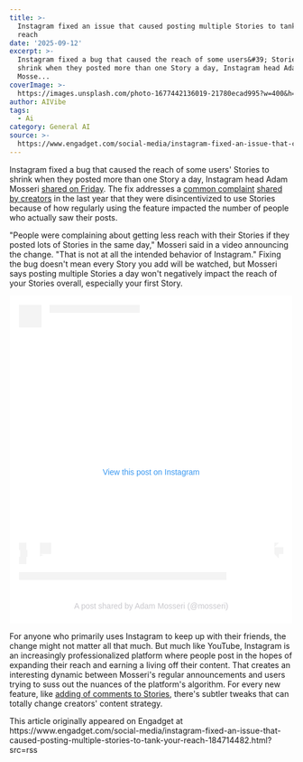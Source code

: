 ```yaml
---
title: >-
  Instagram fixed an issue that caused posting multiple Stories to tank your
  reach
date: '2025-09-12'
excerpt: >-
  Instagram fixed a bug that caused the reach of some users&#39; Stories to
  shrink when they posted more than one Story a day, Instagram head Adam
  Mosse...
coverImage: >-
  https://images.unsplash.com/photo-1677442136019-21780ecad995?w=400&h=200&fit=crop&auto=format
author: AIVibe
tags:
  - Ai
category: General AI
source: >-
  https://www.engadget.com/social-media/instagram-fixed-an-issue-that-caused-posting-multiple-stories-to-tank-your-reach-184714482.html?src=rss
---
```

<p>Instagram fixed a bug that caused the reach of some users&#39; Stories to shrink when they posted more than one Story a day, Instagram head Adam Mosseri <a data-i13n="elm:context_link;elmt:doNotAffiliate;cpos:1;pos:1" class="no-affiliate-link" href="https://www.instagram.com/reel/DOgMqw_Dp4j/?utm_source=ig_web_copy_link">shared on Friday</a>. The fix addresses a <a data-i13n="elm:context_link;elmt:doNotAffiliate;cpos:2;pos:1" class="no-affiliate-link" href="https://www.threads.com/@brndnslvra/post/DBwfKjYRBsg?xmt=AQF0I3ZlfyVtsKcCEZYk1HCzdPbjYx7HiyL5UvgrWbwEuA">common complaint</a> <a data-i13n="elm:context_link;elmt:doNotAffiliate;cpos:3;pos:1" class="no-affiliate-link" href="https://www.threads.com/@jeffrauseo/post/DOTNUDrgOE4?xmt=AQF0yn9CFNId1U-1FnapJxibUSsUNRtQDzxpTilNoDVBfA">shared by creators</a> in the last year that they were disincentivized to use Stories because of how regularly using the feature impacted the number of people who actually saw their posts.</p>
<p>&quot;People were complaining about getting less reach with their Stories if they posted lots of Stories in the same day,&quot; Mosseri said in a video announcing the change. &quot;That is not at all the intended behavior of Instagram.&quot; Fixing the bug doesn&#39;t mean every Story you add will be watched, but Mosseri says posting multiple Stories a day won&#39;t negatively impact the reach of your Stories overall, especially your first Story.</p>
<span id="end-legacy-contents"></span><div id="77b7e3630beb4ee4b321e1743431de03"><blockquote class="instagram-media" data-instgrm-captioned data-instgrm-permalink="https://www.instagram.com/reel/DOgMqw_Dp4j/?utm_source=ig_embed&amp;utm_campaign=loading" data-instgrm-version="14" style="background:#FFF;border:0;margin:1px;max-width:658px;min-width:326px;padding:0;width:99.375%;"><div style="padding:16px;"> <a href="https://www.instagram.com/reel/DOgMqw_Dp4j/?utm_source=ig_embed&amp;utm_campaign=loading" style="background:#FFFFFF;padding:0 0;text-align:center;text-decoration:none;width:100%;" target="_blank"> <div style="display:flex;"> <div style="background-color:#F4F4F4;height:40px;margin-right:14px;width:40px;"></div> <div style="display:flex;"> <div style="background-color:#F4F4F4;height:14px;margin-bottom:6px;width:100px;"></div> <div style="background-color:#F4F4F4;height:14px;width:60px;"></div></div></div><div style="padding:19% 0;"></div> <div style="display:block;height:50px;margin:0 auto 12px;width:50px;"></div><div style="padding-top:8px;"> <div style="color:#3897f0;font-family:Arial, sans-serif;font-size:14px;font-style:normal;">View this post on Instagram</div></div><div style="padding:12.5% 0;"></div> <div style="display:flex;margin-bottom:14px;"><div> <div style="background-color:#F4F4F4;height:12.5px;width:12.5px;"></div> <div style="background-color:#F4F4F4;height:12.5px;width:12.5px;margin-right:14px;margin-left:2px;"></div> <div style="background-color:#F4F4F4;height:12.5px;width:12.5px;"></div></div><div style="margin-left:8px;"> <div style="background-color:#F4F4F4;height:20px;width:20px;"></div> <div style="width:0;height:0;border-top:2px solid transparent;border-left:6px solid #f4f4f4;border-bottom:2px solid transparent;"></div></div><div style="margin-left:auto;"> <div style="width:0px;border-top:8px solid #F4F4F4;border-right:8px solid transparent;"></div> <div style="background-color:#F4F4F4;height:12px;width:16px;"></div> <div style="width:0;height:0;border-top:8px solid #F4F4F4;border-left:8px solid transparent;"></div></div></div> <div style="display:flex;margin-bottom:24px;"> <div style="background-color:#F4F4F4;height:14px;margin-bottom:6px;width:224px;"></div> <div style="background-color:#F4F4F4;height:14px;width:144px;"></div></div></a><p style="color:#c9c8cd;font-family:Arial, sans-serif;font-size:14px;margin-bottom:0;margin-top:8px;overflow:hidden;padding:8px 0 7px;text-align:center;white-space:nowrap;"><a href="https://www.instagram.com/reel/DOgMqw_Dp4j/?utm_source=ig_embed&amp;utm_campaign=loading" style="color:#c9c8cd;font-family:Arial, sans-serif;font-size:14px;font-style:normal;font-weight:normal;text-decoration:none;" target="_blank">A post shared by Adam Mosseri (@mosseri)</a></p></div></blockquote>
</div> 
<p>For anyone who primarily uses Instagram to keep up with their friends, the change might not matter all that much. But much like YouTube, Instagram is an increasingly professionalized platform where people post in the hopes of expanding their reach and earning a living off their content. That creates an interesting dynamic between Mosseri&#39;s regular announcements and users trying to suss out the nuances of the platform&#39;s algorithm. For every new feature, like <a data-i13n="elm:context_link;elmt:doNotAffiliate;cpos:4;pos:1" class="no-affiliate-link" href="https://www.engadget.com/social-media/instagram-stories-are-getting-comments-183051677.html">adding of comments to Stories</a>, there&#39;s subtler tweaks that can totally change creators&#39; content strategy.</p>This article originally appeared on Engadget at https://www.engadget.com/social-media/instagram-fixed-an-issue-that-caused-posting-multiple-stories-to-tank-your-reach-184714482.html?src=rss
